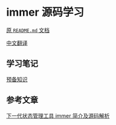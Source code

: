 # immer 源码学习

[原 `README.md` 文档](./readme-origin.md)

[中文翻译](./readme-origin-cn.md)

## 学习笔记

[预备知识](./study/预备知识.md)

## 参考文章

[下一代状态管理工具 immer 简介及源码解析](https://zhuanlan.zhihu.com/p/33507866)
